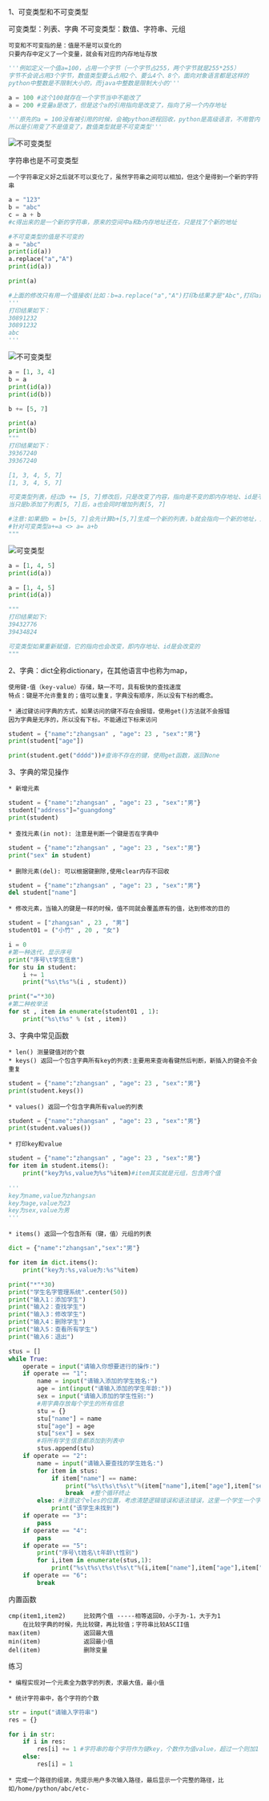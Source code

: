 1、可变类型和不可变类型
	
可变类型：列表、字典
不可变类型：数值、字符串、元组

	可变和不可变指的是：值是不是可以变化的
	只要内存中定义了一个变量，就会有对应的内存地址存放

```python
'''例如定义一个值a=100，占用一个字节（一个字节占255，两个字节就是255*255）
字节不会说占用3个字节，数值类型要么占用2个、要么4个、8个，面向对象语言都是这样的
python中整数是不限制大小的，而java中整数是限制大小的'''

a = 100 #这个100就存在一个字节当中不能改了
a = 200 #变量a是改了，但是这个a的引用指向是改变了，指向了另一个内存地址

'''原先的a = 100没有被引用的时候，会被python进程回收，python是高级语言，不用管内存的释放和申请
所以是引用变了不是值变了，数值类型就是不可变类型'''
```
![不可变类型](../images/a.png)

字符串也是不可变类型

	一个字符串定义好之后就不可以变化了，虽然字符串之间可以相加，但这个是得到一个新的字符串
```python
a = "123"
b = "abc"
c = a + b
#c得出来的是一个新的字符串，原来的空间中a和b内存地址还在，只是找了个新的地址
```

```python
#不可变类型的值是不可变的
a = "abc"
print(id(a))
a.replace("a","A")
print(id(a))

print(a)

#上面的修改只有用一个值接收(比如：b=a.replace("a","A")打印b结果才是"Abc",打印a还是原来的结果
'''
打印结果如下：  
30891232
30891232
abc
'''
```
![不可变类型](../images/dict01.png)

```python
a = [1, 3, 4]
b = a
print(id(a))
print(id(b))

b += [5, 7]

print(a)
print(b)
"""
打印结果如下：
39367240
39367240

[1, 3, 4, 5, 7]
[1, 3, 4, 5, 7]

可变类型列表，经过b += [5, 7]修改后，只是改变了内容，指向是不变的即内存地址、id是不变的。
当只是b添加了列表[5, 7]后，a也会同时增加列表[5, 7]

#注意:如果是b = b+[5, 7]会先计算b+[5,7]生成一个新的列表，b就会指向一个新的地址，这时a还是等于[1,3,4]
#针对可变类型a+=a <> a= a+b
"""
```
![可变类型](../images/dict.png)

```python
a = [1, 4, 5]
print(id(a))

a = [1, 4, 5]
print(id(a))

"""
打印结果如下:
39432776
39434824

可变类型如果重新赋值，它的指向也会改变，即内存地址、id是会改变的
"""

```

2、字典：dict全称dictionary，在其他语言中也称为map，

    使用键-值（key-value）存储，缺一不可，具有极快的查找速度
    特点：键是不允许重复的；值可以重复，字典没有顺序，所以没有下标的概念。
    
    * 通过键访问字典的方式，如果访问的键不存在会报错，使用get()方法就不会报错
	因为字典是无序的，所以没有下标，不能通过下标来访问
    
```python
student = {"name":"zhangsan" , "age": 23 , "sex":"男"}
print(student["age"])

print(student.get("dddd"))#查询不存在的键，使用get函数，返回None
```

3、字典的常见操作

    * 新增元素
    
```python
student = {"name":"zhangsan" , "age": 23 , "sex":"男"}
student["address"]="guangdong"
print(student)
```

    * 查找元素(in not): 注意是判断一个键是否在字典中
    
```python
student = {"name":"zhangsan" , "age": 23 , "sex":"男"}
print("sex" in student)
```

    * 删除元素(del): 可以根据键删除,使用clear内存不回收
    
```python
student = {"name":"zhangsan" , "age": 23 , "sex":"男"}
del student["name"]
```
	* 修改元素，当输入的键是一样的时候，值不同就会覆盖原有的值，达到修改的目的

```python
student = ["zhangsan" , 23 , "男"]
student01 = ("小竹" , 20 , "女")

i = 0
#第一种迭代，显示序号
print("序号\t学生信息")
for stu in student:
    i += 1
    print("%s\t%s"%(i , student))

print("="*30)
#第二种枚举法
for st , item in enumerate(student01 , 1):
    print("%s\t%s" % (st , item))
```

3、字典中常见函数
    
    * len() 测量键值对的个数
    * keys() 返回一个包含字典所有key的列表:主要用来查询看键然后判断，新插入的键会不会重复
    
```python
student = {"name":"zhangsan" , "age": 23 , "sex":"男"}
print(student.keys())
```
    * values() 返回一个包含字典所有value的列表
    
```python
student = {"name":"zhangsan" , "age": 23 , "sex":"男"}
print(student.values())
```

    * 打印key和value
```python
student = {"name":"zhangsan" , "age": 23 , "sex":"男"}
for item in student.items():
    print("key为%s,value为%s"%item)#item其实就是元组，包含两个值
    
'''
key为name,value为zhangsan
key为age,value为23
key为sex,value为男
'''
```

	* items() 返回一个包含所有（键，值）元组的列表

```python
dict = {"name":"zhangsan","sex":"男"}

for item in dict.items():
	print("key为:%s,value为:%s"%item)
```


```python
print("*"*30)
print("学生名字管理系统".center(50))
print("输入1：添加学生")
print("输入2：查找学生")
print("输入3：修改学生")
print("输入4：删除学生")
print("输入5：查看所有学生")
print("输入6：退出")

stus = []
while True:
    operate = input("请输入你想要进行的操作:")
    if operate == "1":
        name = input("请输入添加的学生姓名:")
        age = int(input("请输入添加的学生年龄:"))
        sex = input("请输入添加的学生性别:")
        #用字典存放每个学生的所有信息
        stu = {}
        stu["name"] = name
        stu["age"] = age
        stu["sex"] = sex
        #将所有学生信息都添加到列表中
        stus.append(stu)
    if operate == "2":
        name = input("请输入要查找的学生姓名:")
        for item in stus:
            if item["name"] == name:
                print("%s\t%s\t%s\t"%(item["name"],item["age"],item["sex"]))
                break  #整个循环终止
        else: #注意这个eles的位置，考虑清楚逻辑错误和语法错误，这里一个学生一个字典，我们要在列表中判断
            print("该学生未找到")
    if operate == "3":
        pass
    if operate == "4":
        pass
    if operate == "5":
        print("序号\t姓名\t年龄\t性别")
        for i,item in enumerate(stus,1):
            print("%s\t%s\t%s\t%s\t"%(i,item["name"],item["age"],item["sex"]))
    if operate == "6":
        break
```

内置函数

    cmp(item1,item2)     比较两个值 -----相等返回0，小于为-1，大于为1
        在比较字典的时候，先比较键，再比较值；字符串比较ASCII值
    max(item)            返回最大值
    min(item)            返回最小值
    del(item)            删除变量

练习

	* 编程实现对一个元素全为数字的列表，求最大值，最小值

	* 统计字符串中，各个字符的个数

```python
str = input("请输入字符串")
res = {}

for i in str:
	if i in res:
		res[i] += 1 #字符串的每个字符作为键key，个数作为值value，超过一个则加1
	else:
		res[i] = 1
```
	* 完成一个路径的组装，先提示用户多次输入路径，最后显示一个完整的路径，比如/home/python/abc/etc-


